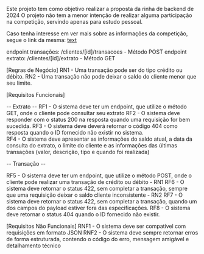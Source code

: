 Este projeto tem como objetivo realizar a proposta da rinha de backend de 2024
O projeto não tem a menor intenção de realizar alguma participação na competição, servindo apenas para estudo pessoal.

Caso tenha interesse em ver mais sobre as informações da competição, segue o link da mesma:
[text](https://github.com/zanfranceschi/rinha-de-backend-2024-q1)

endpoint transações: /clientes/[id]/transacoes - Método POST
endpoint extrato: /clientes/[id]/extrato - Método GET

[Regras de Negócio]
RN1 - Uma transação pode ser do tipo crédito ou débito.
RN2 - Uma transação não pode deixar o saldo do cliente menor que seu limite.

[Requisitos Funcionais]

-- Extrato -- 
RF1 - O sistema deve ter um endpoint, que utilize o método GET, onde o cliente pode consultar seu extrato
RF2 - O sistema deve responder com o status 200 na resposta quando uma requisição for bem sucedida.
RF3 - O sistema deve deverá retornar o código 404 como resposta quando o ID fornecido não existir no sistema.   
RF4 - O sistema deve apresentar as informações do saldo atual, a data da consulta do extrato, o limite do cliente e as informações das últimas transações (valor, descrição, tipo e quando foi realizada)               

-- Transação -- 

RF5 - O sistema deve ter um endpoint, que utilize o método POST, onde o cliente pode realizar uma transação de crédito ou débito - RN1 
RF6 - O sistema deve retornar o status 422, sem completar a transação, sempre que uma requisição deixar o saldo cliente inconsistente - RN2
RF7 - O sistema deve retornar o status 422, sem completar a transação, quando um dos campos do payload estiver fora das especificações.
RF8 - O sistema deve retornar o status 404 quando o ID fornecido não existir.

[Requisitos Não Funcionais]
RNF1 - O sistema deve ser compatível com requisições em formato JSON
RNF2 - O sistema deve sempre retornar erros de forma estruturada, contendo o código do erro, mensagem amigável e detalhamento técnico